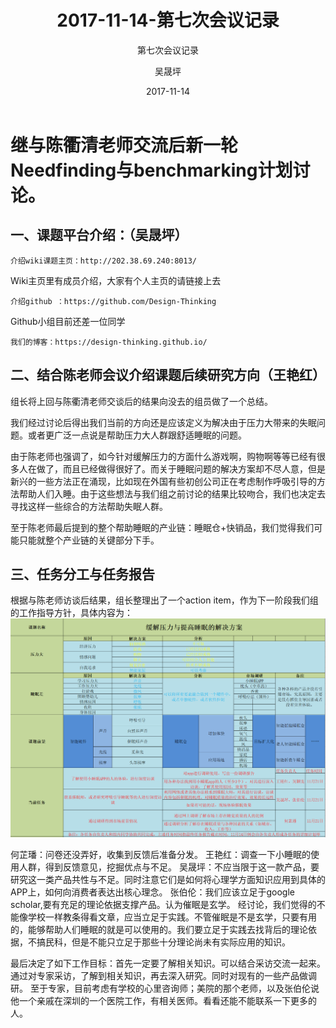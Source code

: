 ﻿---
layout:     post
title:      2017-11-14-第七次会议记录
subtitle:   第七次会议记录
date:       2017-11-14
author:     吴晟坪
header-img: img/Meeting_Record_bg.png
catalog: true
tags:
    - Meeting
---
 继与陈衢清老师交流后新一轮Needfinding与benchmarking计划讨论。
 ========================================================

 一、课题平台介绍：（吴晟坪）
 --------------------------------------------------

	介绍wiki课题主页：http://202.38.69.240:8013/ 
	
Wiki主页里有成员介绍，大家有个人主页的请链接上去

	介绍github ：https://github.com/Design-Thinking 
	
Github小组目前还差一位同学

	我们的博客：https://design-thinking.github.io/ 
	
 二、结合陈老师会议介绍课题后续研究方向（王艳红）
  --------------------------------------------------

组长将上回与陈衢清老师交谈后的结果向没去的组员做了一个总结。

我们经过讨论后得出我们当前的方向还是应该定义为解决由于压力大带来的失眠问题。或者更广泛一点说是帮助压力大人群跟舒适睡眠的问题。

由于陈老师也强调了，如今针对缓解压力的方面什么游戏啊，购物啊等等已经有很多人在做了，而且已经做得很好了。而关于睡眠问题的解决方案却不尽人意，但是新兴的一些方法正在涌现，比如现在外国有些初创公司正在考虑制作呼吸引导的方法帮助人们入睡。由于这些想法与我们组之前讨论的结果比较吻合，我们也决定去寻找这样一些综合的方法帮助失眠人群。

至于陈老师最后提到的整个帮助睡眠的产业链：睡眠仓+快销品，我们觉得我们可能只能就整个产业链的关键部分下手。

 三、任务分工与任务报告
  --------------------------------------------------

根据与陈老师访谈后结果，组长整理出了一个action item，作为下一阶段我们组的工作指导方针，具体内容为：
![](https://github.com/Design-Thinking/Design-Thinking.github.io/blob/master/img/meeting_Record/7-1.png?raw=true)

何芷璠：问卷还没弄好，收集到反馈后准备分发。
王艳红：调查一下小睡眠的使用人群，得到反馈意见，挖掘优点与不足。
吴晟坪：不应当限于这一款产品，要研究这一类产品共性与不足。同时注意它们是如何将心理学方面知识应用到具体的APP上，如何向消费者表达出核心理念。
张伯伦：我们应该立足于google scholar,要有充足的理论依据支撑产品。认为催眠是玄学。
经讨论，我们觉得的不能像学校一样教条得看文章，应当立足于实践。不管催眠是不是玄学，只要有用的，能够帮助人们睡眠的就是可以使用的。我们要立足于实践去找背后的理论依据，不搞民科，但是不能只立足于那些十分理论尚未有实际应用的知识。

最后决定了如下工作目标：首先一定要了解相关知识。可以结合采访交流一起来。通过对专家采访，了解到相关知识，再去深入研究。同时对现有的一些产品做调研。
至于专家，目前考虑有学校的心里咨询师；美院的那个老师，以及张伯伦说他一个亲戚在深圳的一个医院工作，有相关医师。看看还能不能联系一下更多的人。


